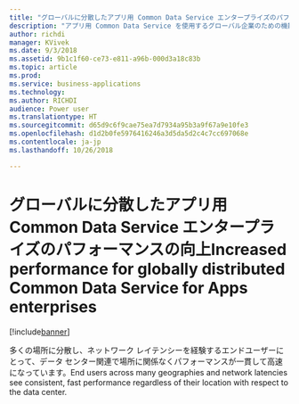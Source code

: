 ```yaml
---
title: "グローバルに分散したアプリ用 Common Data Service エンタープライズのパフォーマンスの向上"
description: "アプリ用 Common Data Service を使用するグローバル企業のための機能強化"
author: richdi
manager: KVivek
ms.date: 9/3/2018
ms.assetid: 9b1c1f60-ce73-e811-a96b-000d3a18c83b
ms.topic: article
ms.prod: 
ms.service: business-applications
ms.technology: 
ms.author: RICHDI
audience: Power user
ms.translationtype: HT
ms.sourcegitcommit: d65d9c6f9cae75ea7d7934a95b3a9f67a9e10fe3
ms.openlocfilehash: d1d2b0fe5976416246a3d5da5d2c4c7cc697068e
ms.contentlocale: ja-jp
ms.lasthandoff: 10/26/2018

---
```

# <a name="increased-performance-for-globally-distributed-common-data-service-for-apps-enterprises"></a><span data-ttu-id="8c1d0-103">グローバルに分散したアプリ用 Common Data Service エンタープライズのパフォーマンスの向上</span><span class="sxs-lookup"><span data-stu-id="8c1d0-103">Increased performance for globally distributed Common Data Service for Apps enterprises</span></span>


[!include[banner](../../includes/banner.md)]

<span data-ttu-id="8c1d0-104">多くの場所に分散し、ネットワーク レイテンシーを経験するエンドユーザーにとって、データ センター関連で場所に関係なくパフォーマンスが一貫して高速になっています。</span><span class="sxs-lookup"><span data-stu-id="8c1d0-104">End users across many geographies and network latencies see consistent, fast performance regardless of their location with respect to the data center.</span></span>

